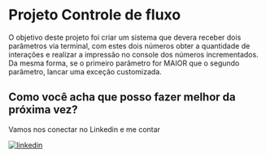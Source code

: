 # Projeto Controle de fluxo
O objetivo deste projeto foi criar um sistema que devera receber dois parâmetros via terminal, com estes dois números obter a quantidade de interações e realizar a impressão no console dos números incrementados.
Da mesma forma, se o primeiro parâmetro for MAIOR que o segundo parâmetro, lancar uma exceção customizada.

## Como você acha que posso fazer melhor da próxima vez?
Vamos nos conectar no Linkedin e me contar

[![linkedin](https://img.shields.io/badge/Linkedin-fff?style=for-the-badge&logo=linkedin&logoColor=0E76A8)](https://www.linkedin.com/in/mariaisabelmeneses/)
